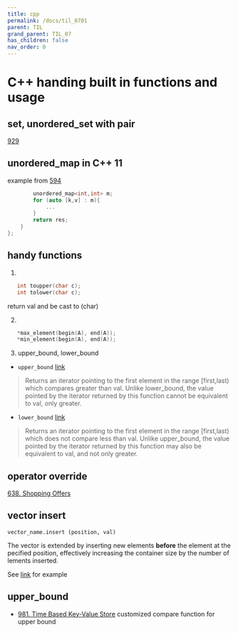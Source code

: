 ```yaml
---
title: cpp
permalink: /docs/til_0701
parent: TIL
grand_parent: TIL_07
has_children: false
nav_order: 0
---
```


# C++ handing built in functions and usage

## set, unordered_set with pair

[929](/docs/929)

## unordered_map in C++ 11

example from [594](/docs/594)

```c++
        unordered_map<int,int> m;
        for (auto [k,v] : m){
            ...
        }
        return res;
    }
};
```

## handy functions

1.

```c++
   int toupper(char c);
   int tolower(char c);
```

return val and be cast to (char)

2.

```c++
   *max_element(begin(A), end(A));
   *min_element(begin(A), end(A));
```

3. upper_bound, lower_bound

- `upper_bound`
  [link](http://www.cplusplus.com/reference/algorithm/upper_bound/)

> Returns an iterator pointing to the first element in the range [first,last) which compares greater than val.
> Unlike lower_bound, the value pointed by the iterator returned by this function cannot be equivalent to val, only greater.

- `lower_bound`
  [link](http://www.cplusplus.com/reference/algorithm/lower_bound/)

> Returns an iterator pointing to the first element in the range [first,last) which does not compare less than val.
> Unlike upper_bound, the value pointed by the iterator returned by this function may also be equivalent to val, and not only greater.

## operator override

[638. Shopping Offers](/docs/638)

## vector insert

`vector_name.insert (position, val)`

The vector is extended by inserting new elements **before** the element at the pecified position, effectively increasing the container size by the number of lements inserted.

See [link](https://www.geeksforgeeks.org/vector-insert-function-in-c-stl/) for example

## upper_bound

- [981. Time Based Key-Value Store](/docs/981) customized compare function for upper bound
